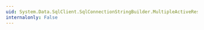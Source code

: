 ```yaml
---
uid: System.Data.SqlClient.SqlConnectionStringBuilder.MultipleActiveResultSets
internalonly: False
---
```

